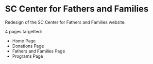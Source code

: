 # SC Center for Fathers and Families

Redesign of the SC Center for Fathers and Families website.

4 pages targetted:
- Home Page
- Donations Page
- Fathers and Families Page
- Programs Page